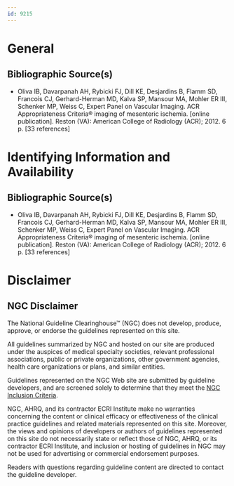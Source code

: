 ```yaml
---
id: 9215
---
```


# General

## Bibliographic Source(s)

- Oliva IB, Davarpanah AH, Rybicki FJ, Dill KE, Desjardins B, Flamm SD, Francois CJ, Gerhard-Herman MD, Kalva SP, Mansour MA, Mohler ER III, Schenker MP, Weiss C, Expert Panel on Vascular Imaging. ACR Appropriateness Criteria® imaging of mesenteric ischemia. [online publication]. Reston (VA): American College of Radiology (ACR); 2012. 6 p. [33 references]

# Identifying Information and Availability

## Bibliographic Source(s)

- Oliva IB, Davarpanah AH, Rybicki FJ, Dill KE, Desjardins B, Flamm SD, Francois CJ, Gerhard-Herman MD, Kalva SP, Mansour MA, Mohler ER III, Schenker MP, Weiss C, Expert Panel on Vascular Imaging. ACR Appropriateness Criteria® imaging of mesenteric ischemia. [online publication]. Reston (VA): American College of Radiology (ACR); 2012. 6 p. [33 references]

# Disclaimer

## NGC Disclaimer

The National Guideline Clearinghouse™ (NGC) does not develop, produce, approve, or endorse the guidelines represented on this site.

All guidelines summarized by NGC and hosted on our site are produced under the auspices of medical specialty societies, relevant professional associations, public or private organizations, other government agencies, health care organizations or plans, and similar entities.

Guidelines represented on the NGC Web site are submitted by guideline developers, and are screened solely to determine that they meet the [NGC Inclusion Criteria](/help-and-about/summaries/inclusion-criteria).

NGC, AHRQ, and its contractor ECRI Institute make no warranties concerning the content or clinical efficacy or effectiveness of the clinical practice guidelines and related materials represented on this site. Moreover, the views and opinions of developers or authors of guidelines represented on this site do not necessarily state or reflect those of NGC, AHRQ, or its contractor ECRI Institute, and inclusion or hosting of guidelines in NGC may not be used for advertising or commercial endorsement purposes.

Readers with questions regarding guideline content are directed to contact the guideline developer.

